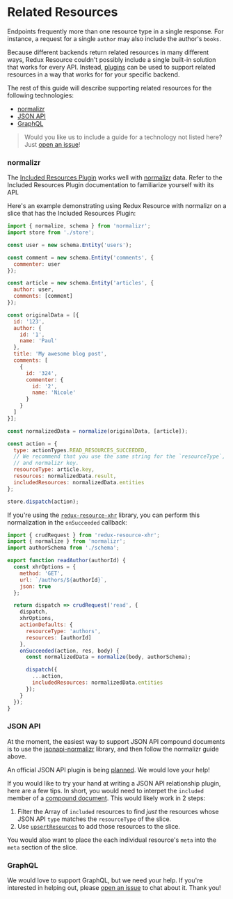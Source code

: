 # Related Resources

Endpoints frequently more than one resource type in a single response. For instance,
a request for a single `author` may also include the author's `books`.

Because different backends return related resources in many different ways,
Redux Resource couldn't possibly include a single built-in solution that works for every
API. Instead, [plugins](../other-guides/custom-action-types.md) can be used to support related resources
in a way that works for for your specific backend.

The rest of this guide will describe supporting related resources for the following
technologies:

- [normalizr](#normalizr)
- [JSON API](#json-api)
- [GraphQL](#graphql)

> Would you like us to include a guide for a technology not listed here? Just
  [open an issue](https://github.com/jamesplease/redux-resource/issues/new?title=related%20resource%20plugin&body=I%27d%20like%20to%20see%20a%20related%20resource%20guide%20for%20a%20new%20technology)!

### normalizr

The [Included Resources Plugin](../extras/included-resources-plugin.md) works
well with [normalizr](https://github.com/paularmstrong/normalizr) data. Refer to
the Included Resources Plugin documentation to familiarize yourself with its API.

Here's an example demonstrating using Redux Resource with normalizr on a slice that
has the Included Resources Plugin:

```js
import { normalize, schema } from 'normalizr';
import store from './store';

const user = new schema.Entity('users');

const comment = new schema.Entity('comments', {
  commenter: user
});

const article = new schema.Entity('articles', {
  author: user,
  comments: [comment]
});

const originalData = [{
  id: '123',
  author: {
    id: '1',
    name: 'Paul'
  },
  title: 'My awesome blog post',
  comments: [
    {
      id: '324',
      commenter: {
        id: '2',
        name: 'Nicole'
      }
    }
  ]
}];

const normalizedData = normalize(originalData, [article]);

const action = {
  type: actionTypes.READ_RESOURCES_SUCCEEDED,
  // We recommend that you use the same string for the `resourceType`, resource slice,
  // and normalizr key.
  resourceType: article.key,
  resources: normalizedData.result,
  includedResources: normalizedData.entities
};

store.dispatch(action);
```

If you're using the [`redux-resource-xhr`](../extras/redux-resource-xhr.md) library,
you can perform this normalization in the `onSucceeded` callback:

```js
import { crudRequest } from 'redux-resource-xhr';
import { normalize } from 'normalizr';
import authorSchema from './schema';

export function readAuthor(authorId) {
  const xhrOptions = {
    method: 'GET',
    url: `/authors/${authorId}`,
    json: true
  };

  return dispatch => crudRequest('read', {
    dispatch,
    xhrOptions,
    actionDefaults: {
      resourceType: 'authors',
      resources: [authorId]
    },
    onSucceeded(action, res, body) {
      const normalizedData = normalize(body, authorSchema);

      dispatch({
        ...action,
        includedResources: normalizedData.entities
      });
    }
  });
}
```

### JSON API

At the moment, the easiest way to support JSON API compound documents is to use
the [jsonapi-normalizr](https://github.com/maxatwork/jsonapi-normalizr) library, and then
follow the normalizr guide above.

An official JSON API plugin is being [planned](https://github.com/jamesplease/redux-resource/issues/38).
We would love your help!

If you would like to try your hand at writing a JSON API relationship plugin, here are a few tips.
In short, you would need to interpet the `included` member of a
[compound document](http://jsonapi.org/format/#document-compound-documents). This
would likely work in 2 steps:

1. Filter the Array of `included` resources to find _just_ the resources whose
  JSON API `type` matches the `resourceType` of the slice.
2. Use [`upsertResources`](../api-reference/upsert-resources.md) to add those resources to the slice.

You would also want to place the each individual resource's `meta` into the `meta` section of the
slice.

### GraphQL

We would love to support GraphQL, but we need your help. If you're interested in helping out,
please
[open an issue](https://github.com/jamesplease/redux-resource/issues/new?title=GraphQL%20plugin&body=I%27m%20interested%20in%20helping%20out%20with%20a%20GraphQL%20plugin)
to chat about it. Thank you!